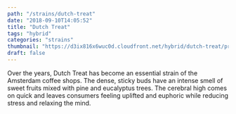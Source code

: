 ```yaml
---
path: "/strains/dutch-treat"
date: "2018-09-10T14:05:52"
title: "Dutch Treat"
tags: "hybrid"
categories: "strains"
thumbnail: "https://d3ix816x6wuc0d.cloudfront.net/hybrid/dutch-treat/primary?width=480"
draft: false
---
```

Over the years, Dutch Treat has become an essential strain of the Amsterdam coffee shops. The dense, sticky buds have an intense smell of sweet fruits mixed with pine and eucalyptus trees. The cerebral high comes on quick and leaves consumers feeling uplifted and euphoric while reducing stress and relaxing the mind.
